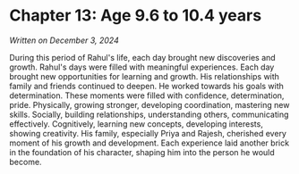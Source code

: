 # Chapter 13: Age 9.6 to 10.4 years

_Written on December 3, 2024_

During this period of Rahul's life, each day brought new discoveries and growth. Rahul's days were filled with meaningful experiences. Each day brought new opportunities for learning and growth. His relationships with family and friends continued to deepen. He worked towards his goals with determination. These moments were filled with confidence, determination, pride. Physically, growing stronger, developing coordination, mastering new skills. Socially, building relationships, understanding others, communicating effectively. Cognitively, learning new concepts, developing interests, showing creativity. His family, especially Priya and Rajesh, cherished every moment of his growth and development. Each experience laid another brick in the foundation of his character, shaping him into the person he would become.